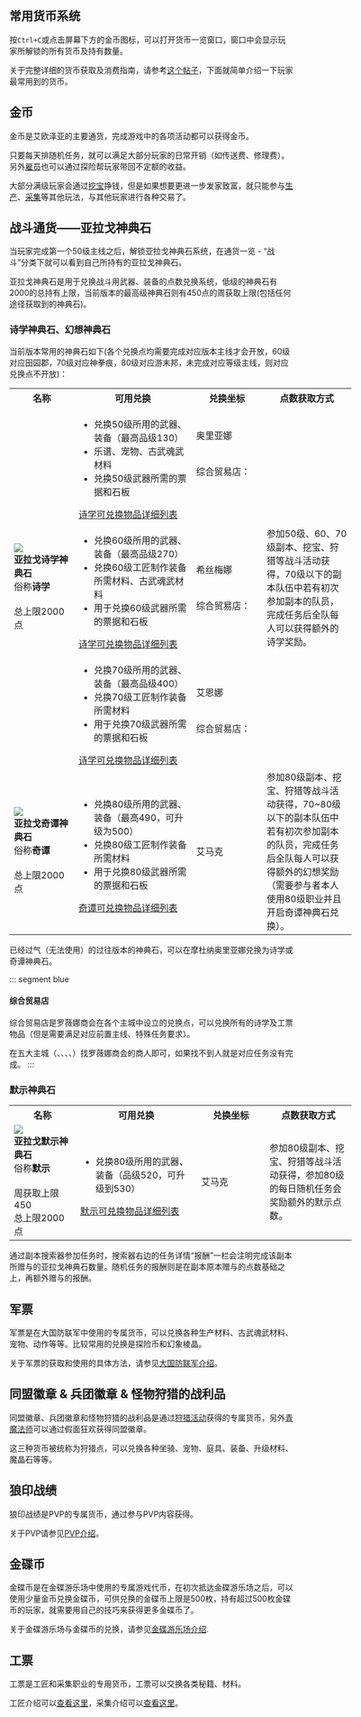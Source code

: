 ## 常用货币系统

按`Ctrl+C`或点击屏幕下方的金币图标，可以打开货币一览窗口，窗口中会显示玩家所解锁的所有货币及持有数量。

关于完整详细的货币获取及消费指南，请参考[这个帖子](https://bbs.nga.cn/read.php?tid=15299927)，下面就简单介绍一下玩家最常用到的货币。

## 金币

金币是艾欧泽亚的主要通货，完成游戏中的各项活动都可以获得金币。

只要每天排随机任务，就可以满足大部分玩家的日常开销（如传送费、修理费）。另外[雇员](/advanced/retainer.md)也可以通过探险帮玩家带回不定额的收益。

大部分满级玩家会通过[挖宝](/topic/battle.md)挣钱，但是如果想要更进一步发家致富，就只能参与[生产](/topic/craft.md)、[采集](/topic/gather.md)等其他玩法，与其他玩家进行各种交易了。

## 战斗通货——亚拉戈神典石

当玩家完成第一个50级主线之后，解锁亚拉戈神典石系统，在通货一览 - “战斗”分类下就可以看到自己所持有的亚拉戈神典石。

亚拉戈神典石是用于兑换战斗用武器、装备的点数兑换系统，低级的神典石有2000的总持有上限，当前版本的最高级神典石则有450点的周获取上限(包括任何途径获取到的神典石)。

### 诗学神典石、幻想神典石

当前版本常用的神典石如下(各个兑换点均需要完成对应版本主线才会开放，60级对应田园郡，70级对应神拳痕，80级对应游末邦，未完成对应等级主线，则对应兑换点不开放)：
<div class="md-table"><table class="ui compact grey striped unstackable table" style="min-width: 38em;"><tr><th style="width: 10em">名称</th><th style="width: 20em">可用兑换</th><th style="width: 12em">兑换坐标</th><th style="width: 15em">点数获取方式</th></tr><tr><td rowspan="3"><img src="/images/icons/065023.png" class="no-zoom sm-icon"><br><strong>亚拉戈诗学神典石</strong><br>俗称<strong>诗学</strong><br><br>总上限2000点</td><td><ul><li>兑换50级所用的武器、装备（最高品级130）</li><li>乐谱、宠物、古武魂武材料</li><li>兑换50级武器所需的票据和石板</li></ul><a href="https://ff14.huijiwiki.com/wiki/%E4%BA%9A%E6%8B%89%E6%88%88%E8%AF%97%E5%AD%A6%E7%A5%9E%E5%85%B8%E7%9F%B3">诗学可兑换物品详细列表</a></td><td>奥里亚娜<br><Pos name="摩杜纳" :x="22.7" :y="6.7" /><br><br>综合贸易店：<br><Pos name="利姆萨·罗敏萨下层甲板" :x="9.0" :y="11.1" /><br><Pos name="格里达尼亚新街" :x="11.9" :y="12.3" /><br><Pos name="乌尔达哈现世回廊" :x="9.1" :y="8.3" /></td><td rowspan="3">参加50级、60、70级副本、挖宝、狩猎等战斗活动获得，70级以下的副本队伍中若有初次参加副本的队员，完成任务后全队每人可以获得额外的诗学奖励。</td></tr><tr><td><ul><li>兑换60级所用的武器、装备（最高品级270）</li> <li>兑换60级工匠制作装备所需材料、古武魂武材料</li> <li>用于兑换60级武器所需的票据和石板</li></ul><a href="https://ff14.huijiwiki.com/wiki/%E4%BA%9A%E6%8B%89%E6%88%88%E8%AF%97%E5%AD%A6%E7%A5%9E%E5%85%B8%E7%9F%B3">诗学可兑换物品详细列表</a></td><td>希丝梅娜<br><Pos name="田园郡" :x="5.8" :y="5.3" /><br><br>综合贸易店：<br><Pos name="伊修加德基础层" :x="10.5" :y="11.8" /></td></tr><tr><td><ul><li>兑换70级所用的武器、装备（最高品级400）</li> <li>兑换70级工匠制作装备所需材料</li> <li>用于兑换70级武器所需的票据和石板</li></ul><a href="https://ff14.huijiwiki.com/wiki/%E4%BA%9A%E6%8B%89%E6%88%88%E8%AF%97%E5%AD%A6%E7%A5%9E%E5%85%B8%E7%9F%B3">诗学可兑换物品详细列表</a></td><td>艾恩娜<br><Pos name="神拳痕" :x="13.8" :y="11.6" /><br><br>综合贸易店：<br><Pos name="黄金港" :x="12.2" :y="10.8" /></td></tr><tr><td><img src="/images/icons/065075.png" class="no-zoom sm-icon"><br><strong>亚拉戈奇谭神典石</strong><br>俗称<strong>奇谭</strong><br><br>总上限2000点</td><td><ul><li>兑换80级所用的武器、装备（最高490，可升级为500）</li><li>兑换80级工匠制作装备所需材料</li> <li>用于兑换80级武器所需的票据和石板</li></ul><a href="https://ff14.huijiwiki.com/wiki/%E4%BA%9A%E6%8B%89%E6%88%88%E5%A5%87%E8%B0%AD%E7%A5%9E%E5%85%B8%E7%9F%B3">奇谭可兑换物品详细列表</a></td><td>艾马克<br><Pos name="游末邦" sub="树梢层" :x="10.2" :y="11.8" /></td><td>参加80级副本、挖宝、狩猎等战斗活动获得，70~80级以下的副本队伍中若有初次参加副本的队员，完成任务后全队每人可以获得额外的幻想奖励（需要参与者本人使用80级职业并且开启奇谭神典石兑换）。</td></tr></table></div>

已经过气（无法使用）的过往版本的神典石，可以在摩杜纳奥里亚娜<Pos name="摩杜纳" :x="22.7" :y="6.7" />兑换为诗学或奇谭神典石。

::: segment blue 
#### 综合贸易店
<!--缺插图需更新-->
综合贸易店是罗薇娜商会在各个主城中设立的兑换点，可以兑换所有的诗学及工票物品（但是需要满足对应前置主线、特殊任务要求）。

在五大主城（<Pos name="利姆萨·罗敏萨下层甲板" :x="9.0" :y="11.1" />、<Pos name="格里达尼亚新街" :x="11.9" :y="12.3" />、<Pos name="乌尔达哈现世回廊" :x="9.1" :y="8.3" />、<Pos name="伊修加德基础层" :x="10.5" :y="11.8" />、<Pos name="黄金港" :x="12.2" :y="10.8" />）找罗薇娜商会的商人即可，如果找不到人就是对应任务没有完成。
:::

### 默示神典石
<div class="md-table"><table class="ui compact grey striped unstackable table" style="min-width: 38em;"><tr><th style="width: 10em">名称</th><th style="width: 20em">可用兑换</th><th style="width: 12em">兑换坐标</th><th style="width: 15em">点数获取方式</th></tr><tr><td><img src="/images/icons/065083.png" class="no-zoom sm-icon"><br><strong>亚拉戈默示神典石</strong><br>俗称<strong>默示</strong><br><br>周获取上限450<br>总上限2000点</td><td><ul><li>兑换80级所用的武器、装备（品级520，可升级到530）</li></ul><a href="https://ff14.huijiwiki.com/wiki/%E4%BA%9A%E6%8B%89%E6%88%88%E9%BB%98%E7%A4%BA%E7%A5%9E%E5%85%B8%E7%9F%B3">默示可兑换物品详细列表</a></td><td>艾马克<br><Pos name="游末邦" sub="树梢层" :x="10.2" :y="11.8" /></td><td>参加80级副本、挖宝、狩猎等战斗活动获得，参加80级的每日随机任务会奖励额外的默示点数。</td></tr></table></div>

通过副本搜索器参加任务时，搜索器右边的任务详情“报酬”一栏会注明完成该副本所赠与的亚拉戈神典石数量。随机任务的报酬则是在副本原本赠与的点数基础之上，再额外赠与的报酬。

## 军票

军票是在大国防联军中使用的专属货币，可以兑换各种生产材料、古武魂武材料、宠物、动作等等。比较常用的兑换是探险币和幻象棱晶。

关于军票的获取和使用的具体方法，请参见[大国防联军介绍](/advanced/grandCompany.md)。

## 同盟徽章 & 兵团徽章 & 怪物狩猎的战利品

同盟徽章、兵团徽章和怪物狩猎的战利品是通过[狩猎活动](/topic/hunt.md)获得的专属货币，另外[青魔法师](/job/bluemage.md)可以通过假面狂欢获得同盟徽章。

这三种货币被统称为狩猎点，可以兑换各种坐骑、宠物、庭具、装备、升级材料、魔晶石等等。

## 狼印战绩

狼印战绩是PVP的专属货币，通过参与PVP内容获得。

关于PVP请参见[PVP介绍](/topic/pvp.md)。

## 金碟币

金碟币是在金碟游乐场中使用的专属游戏代币，在初次抵达金碟游乐场之后，可以使用少量金币兑换金碟币，可供兑换的金碟币上限是500枚，持有超过500枚金碟币的玩家，就需要用自己的技巧来获得更多金碟币了。

关于金碟游乐场与金碟币的兑换，请参见[金碟游乐场介绍](/topic/goldsaucer.md).

## 工票

工票是工匠和采集职业的专用货币，工票可以交换各类秘籍、材料。

工匠介绍可以[查看这里](/topic/craft.md#%E7%94%9F%E4%BA%A7%E6%B8%B8%E6%88%8F%E5%86%85%E5%AE%B9)，采集介绍可以[查看这里](/topic/gather.md#%E9%87%87%E9%9B%86%E6%B8%B8%E6%88%8F%E5%86%85%E5%AE%B9)。
